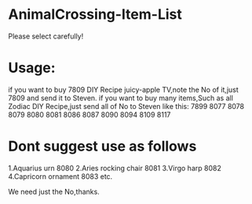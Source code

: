 # AnimalCrossing-Item-List
Please select carefully!
# Usage:
if you want to buy 7809 DIY Recipe juicy-apple TV,note the No of it,just 7809 and send it to Steven.
if you want to buy many items,Such as all Zodiac DIY Recipe,just send all of No to Steven like this:
7899
8077
8078
8079
8080
8081
8086
8087
8090
8094
8109
8117

# Dont suggest use as follows
1.Aquarius urn 8080
2.Aries rocking chair 8081
3.Virgo harp 8082
4.Capricorn ornament 8083
etc.

We need just the No,thanks.
